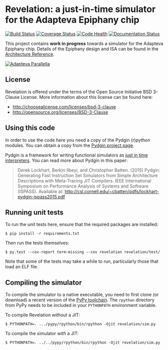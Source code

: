 # Revelation: a just-in-time simulator for the Adapteva Epiphany chip

[![Build Status](https://travis-ci.org/futurecore/revelation.svg?branch=master)](https://travis-ci.org/futurecore/revelation)
[![Coverage Status](https://coveralls.io/repos/futurecore/revelation/badge.svg?branch=master&service=github)](https://coveralls.io/github/futurecore/revelation?branch=master)
[![Code Health](https://landscape.io/github/futurecore/revelation/master/landscape.svg?style=flat)](https://landscape.io/github/futurecore/revelation/master)
[![Documentation Status](https://readthedocs.org/projects/revelation/badge/?version=latest)](https://readthedocs.org/projects/revelation/?badge=latest)


This project contains **work in progress** towards a simulator for the Adapteva Epiphany chip.
Details of the Epiphany design and ISA can be found in the [Architecture Reference](http://adapteva.com/docs/epiphany_arch_ref.pdf).

[![Adapteva Parallella](https://www.parallella.org/wp-content/uploads/2014/11/parallella-board-22-609x400.jpg)](https://www.parallella.org/wp-content/uploads/2014/11/parallella-board-22-609x400.jpg)

## License
Revelation is offered under the terms of the Open Source Initiative BSD 3-Clause License. More information about this license can be found here:

* http://choosealicense.com/licenses/bsd-3-clause
* http://opensource.org/licenses/BSD-3-Clause

## Using this code

In order to use the code here you need a copy of the Pydgin (r)python modules.
You can obtain a copy from the [Pydgin project page](https://github.com/cornell-brg/pydgin).

Pydgin is a framework for writing functional simulators as [just in time interpreters](https://en.wikipedia.org/wiki/Just-in-time_compilation).
You can read more about Pydgin in this paper:

> Derek Lockhart, Berkin Ilbeyi, and Christopher Batten. (2015) Pydgin: Generating Fast Instruction Set Simulators from Simple Architecture Descriptions with Meta-Tracing JIT Compilers. IEEE International Symposium on Performance Analysis of Systems and Software (ISPASS). Available at: http://csl.cornell.edu/~cbatten/pdfs/lockhart-pydgin-ispass2015.pdf

## Running unit tests

To run the unit tests here, ensure that the required packages are installed:

    $ pip install -r requirements.txt

Then run the tests themselves:

    $ py.test --cov-report term-missing --cov revelation revelation/test/

Note that some of the tests may take a while to run, particularly those that load an ELF file.

## Compiling the simulator

To compile the simulator to a native executable, you need to first clone (or download) a recent version of the [PyPy toolchain](https://bitbucket.org/pypy/pypy). The `rpython` directory from PyPy needs to be included in your `PYTHONPATH` environment variable.

To compile Revelation *without* a JIT:

    $ PYTHONPATH=. .../pypy/rpython/bin/rpython -Ojit revelation/sim.py

To compile the simulator *with* a JIT:

    $ PYTHONPATH=. ../../pypy/rpython/bin/rpython -Ojit revelation/sim.py
